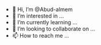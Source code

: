 - 👋 Hi, I’m @Abud-almem
- 👀 I’m interested in ...
- 🌱 I’m currently learning ...
- 💞️ I’m looking to collaborate on ...
- 📫 How to reach me ...

<!---
Abud-almem/Abud-almem is a ✨ special ✨ repository because its `README.md` (this file) appears on your GitHub profile.
You can click the Preview link to take a look at your changes.
--->
